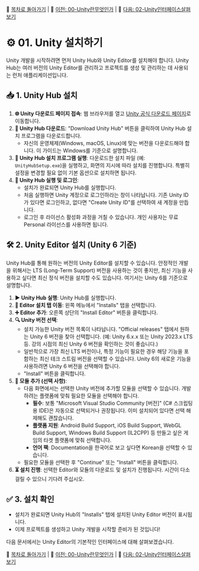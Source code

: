 🧭 [목차로 돌아가기](./README.md) | 🧭 [이전: 00-Unity란무엇인가](./00-Unity란무엇인가.md) | 🧭 [다음: 02-Unity인터페이스살펴보기](./02-Unity인터페이스살펴보기.md)

# ⚙️ 01. Unity 설치하기

Unity 개발을 시작하려면 먼저 Unity Hub와 Unity Editor를 설치해야 합니다. Unity Hub는 여러 버전의 Unity Editor를 관리하고 프로젝트를 생성 및 관리하는 데 사용되는 런처 애플리케이션입니다.

## 📥 1. Unity Hub 설치

1.  **🌐 Unity 다운로드 페이지 접속**: 웹 브라우저를 열고 [Unity 공식 다운로드 페이지](https://unity.com/download)로 이동합니다.
2.  **🔽 Unity Hub 다운로드**: "Download Unity Hub" 버튼을 클릭하여 Unity Hub 설치 프로그램을 다운로드합니다.
    *   자신의 운영체제(Windows, macOS, Linux)에 맞는 버전을 다운로드해야 합니다. 이 가이드는 Windows를 기준으로 설명합니다.
3.  **🚀 Unity Hub 설치 프로그램 실행**: 다운로드한 설치 파일 (예: `UnityHubSetup.exe`)을 실행하고, 화면의 지시에 따라 설치를 진행합니다. 특별히 설정을 변경할 필요 없이 기본 옵션으로 설치하면 됩니다.
4.  **🔑 Unity Hub 실행 및 로그인**:
    *   설치가 완료되면 Unity Hub를 실행합니다.
    *   처음 실행하면 Unity 계정으로 로그인하라는 창이 나타납니다. 기존 Unity ID가 있다면 로그인하고, 없다면 "Create Unity ID"를 선택하여 새 계정을 만듭니다.
    *   로그인 후 라이선스 활성화 과정을 거칠 수 있습니다. 개인 사용자는 무료 Personal 라이선스를 사용하면 됩니다.

## 🛠️ 2. Unity Editor 설치 (Unity 6 기준)

Unity Hub를 통해 원하는 버전의 Unity Editor를 설치할 수 있습니다. 안정적인 개발을 위해서는 LTS (Long-Term Support) 버전을 사용하는 것이 좋지만, 최신 기능을 사용하고 싶다면 최신 정식 버전을 설치할 수도 있습니다. 여기서는 Unity 6를 기준으로 설명합니다.

1.  **▶️ Unity Hub 실행**: Unity Hub를 실행합니다.
2.  **📁 Editor 설치 탭 이동**: 왼쪽 메뉴에서 "Installs" 탭을 선택합니다.
3.  **➕ Editor 추가**: 오른쪽 상단의 "Install Editor" 버튼을 클릭합니다.
4.  **🔍 Unity 버전 선택**:
    *   설치 가능한 Unity 버전 목록이 나타납니다. "Official releases" 탭에서 원하는 Unity 6 버전을 찾아 선택합니다. (예: Unity 6.x.x 또는 Unity 2023.x LTS 등. 강의 시점의 최신 Unity 6 버전을 확인하는 것이 좋습니다.)
    *   일반적으로 가장 최신 LTS 버전이나, 특정 기능이 필요한 경우 해당 기능을 포함하는 최신 테크 스트림 버전을 선택할 수 있습니다. Unity 6의 새로운 기능을 사용하려면 Unity 6 버전을 선택해야 합니다.
    *   "Install" 버튼을 클릭합니다.
5.  **🧩 모듈 추가 (선택 사항)**:
    *   다음 화면에서는 선택한 Unity 버전에 추가할 모듈을 선택할 수 있습니다. 개발하려는 플랫폼에 맞춰 필요한 모듈을 선택해야 합니다.
        *   **필수**: 보통 "Microsoft Visual Studio Community [버전]" (C# 스크립팅용 IDE)은 자동으로 선택되거나 권장됩니다. 이미 설치되어 있다면 선택 해제해도 괜찮습니다.
        *   **플랫폼 지원**: Android Build Support, iOS Build Support, WebGL Build Support, Windows Build Support (IL2CPP) 등 만들고 싶은 게임의 타겟 플랫폼에 맞춰 선택합니다.
        *   **언어 팩**: Documentation을 한국어로 보고 싶다면 Korean을 선택할 수 있습니다.
    *   필요한 모듈을 선택한 후 "Continue" 또는 "Install" 버튼을 클릭합니다.
6.  **⏳ 설치 진행**: 선택한 Editor와 모듈의 다운로드 및 설치가 진행됩니다. 시간이 다소 걸릴 수 있으니 기다려 주십시오.

## ✅ 3. 설치 확인

-   설치가 완료되면 Unity Hub의 "Installs" 탭에 설치된 Unity Editor 버전이 표시됩니다.
-   이제 프로젝트를 생성하고 Unity 개발을 시작할 준비가 된 것입니다!

다음 문서에서는 Unity Editor의 기본적인 인터페이스에 대해 살펴보겠습니다. 

🧭 [목차로 돌아가기](./README.md) | 🧭 [이전: 00-Unity란무엇인가](./00-Unity란무엇인가.md) | 🧭 [다음: 02-Unity인터페이스살펴보기](./02-Unity인터페이스살펴보기.md) 